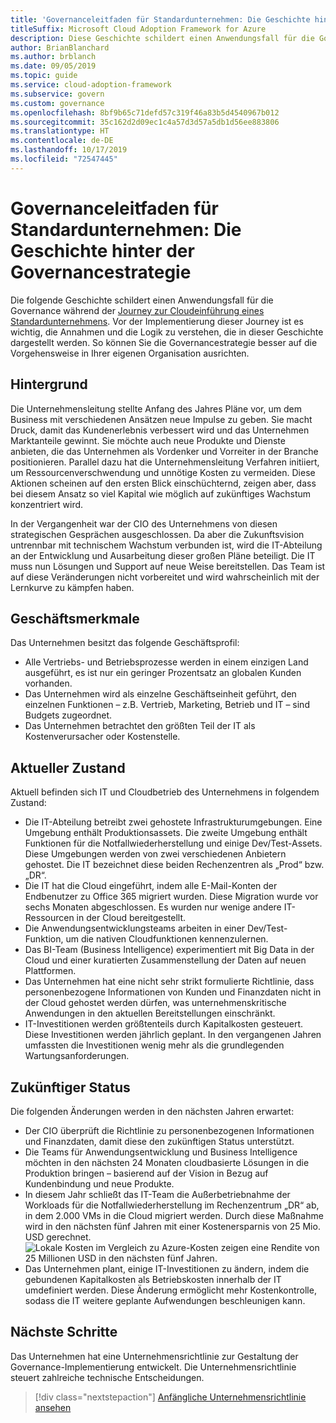 ```yaml
---
title: 'Governanceleitfaden für Standardunternehmen: Die Geschichte hinter der Governancestrategie'
titleSuffix: Microsoft Cloud Adoption Framework for Azure
description: Diese Geschichte schildert einen Anwendungsfall für die Governance während der Journey zur Cloudeinführung eines Standardunternehmens.
author: BrianBlanchard
ms.author: brblanch
ms.date: 09/05/2019
ms.topic: guide
ms.service: cloud-adoption-framework
ms.subservice: govern
ms.custom: governance
ms.openlocfilehash: 8bf9b65c71defd57c319f46a83b5d4540967b012
ms.sourcegitcommit: 35c162d2d09ec1c4a57d3d57a5db1d56ee883806
ms.translationtype: HT
ms.contentlocale: de-DE
ms.lasthandoff: 10/17/2019
ms.locfileid: "72547445"
---
```

# <a name="standard-enterprise-governance-guide-the-narrative-behind-the-governance-strategy"></a>Governanceleitfaden für Standardunternehmen: Die Geschichte hinter der Governancestrategie

Die folgende Geschichte schildert einen Anwendungsfall für die Governance während der [Journey zur Cloudeinführung eines Standardunternehmens](./index.md). Vor der Implementierung dieser Journey ist es wichtig, die Annahmen und die Logik zu verstehen, die in dieser Geschichte dargestellt werden. So können Sie die Governancestrategie besser auf die Vorgehensweise in Ihrer eigenen Organisation ausrichten.

## <a name="back-story"></a>Hintergrund

Die Unternehmensleitung stellte Anfang des Jahres Pläne vor, um dem Business mit verschiedenen Ansätzen neue Impulse zu geben. Sie macht Druck, damit das Kundenerlebnis verbessert wird und das Unternehmen Marktanteile gewinnt. Sie möchte auch neue Produkte und Dienste anbieten, die das Unternehmen als Vordenker und Vorreiter in der Branche positionieren. Parallel dazu hat die Unternehmensleitung Verfahren initiiert, um Ressourcenverschwendung und unnötige Kosten zu vermeiden. Diese Aktionen scheinen auf den ersten Blick einschüchternd, zeigen aber, dass bei diesem Ansatz so viel Kapital wie möglich auf zukünftiges Wachstum konzentriert wird.

In der Vergangenheit war der CIO des Unternehmens von diesen strategischen Gesprächen ausgeschlossen. Da aber die Zukunftsvision untrennbar mit technischem Wachstum verbunden ist, wird die IT-Abteilung an der Entwicklung und Ausarbeitung dieser großen Pläne beteiligt. Die IT muss nun Lösungen und Support auf neue Weise bereitstellen. Das Team ist auf diese Veränderungen nicht vorbereitet und wird wahrscheinlich mit der Lernkurve zu kämpfen haben.

## <a name="business-characteristics"></a>Geschäftsmerkmale

Das Unternehmen besitzt das folgende Geschäftsprofil:

- Alle Vertriebs- und Betriebsprozesse werden in einem einzigen Land ausgeführt, es ist nur ein geringer Prozentsatz an globalen Kunden vorhanden.
- Das Unternehmen wird als einzelne Geschäftseinheit geführt, den einzelnen Funktionen – z.B. Vertrieb, Marketing, Betrieb und IT – sind Budgets zugeordnet.
- Das Unternehmen betrachtet den größten Teil der IT als Kostenverursacher oder Kostenstelle.

## <a name="current-state"></a>Aktueller Zustand

Aktuell befinden sich IT und Cloudbetrieb des Unternehmens in folgendem Zustand:

- Die IT-Abteilung betreibt zwei gehostete Infrastrukturumgebungen. Eine Umgebung enthält Produktionsassets. Die zweite Umgebung enthält Funktionen für die Notfallwiederherstellung und einige Dev/Test-Assets. Diese Umgebungen werden von zwei verschiedenen Anbietern gehostet. Die IT bezeichnet diese beiden Rechenzentren als „Prod“ bzw. „DR“.
- Die IT hat die Cloud eingeführt, indem alle E-Mail-Konten der Endbenutzer zu Office 365 migriert wurden. Diese Migration wurde vor sechs Monaten abgeschlossen. Es wurden nur wenige andere IT-Ressourcen in der Cloud bereitgestellt.
- Die Anwendungsentwicklungsteams arbeiten in einer Dev/Test-Funktion, um die nativen Cloudfunktionen kennenzulernen.
- Das BI-Team (Business Intelligence) experimentiert mit Big Data in der Cloud und einer kuratierten Zusammenstellung der Daten auf neuen Plattformen.
- Das Unternehmen hat eine nicht sehr strikt formulierte Richtlinie, dass personenbezogene Informationen von Kunden und Finanzdaten nicht in der Cloud gehostet werden dürfen, was unternehmenskritische Anwendungen in den aktuellen Bereitstellungen einschränkt.
- IT-Investitionen werden größtenteils durch Kapitalkosten gesteuert. Diese Investitionen werden jährlich geplant. In den vergangenen Jahren umfassten die Investitionen wenig mehr als die grundlegenden Wartungsanforderungen.

## <a name="future-state"></a>Zukünftiger Status

Die folgenden Änderungen werden in den nächsten Jahren erwartet:

- Der CIO überprüft die Richtlinie zu personenbezogenen Informationen und Finanzdaten, damit diese den zukünftigen Status unterstützt.
- Die Teams für Anwendungsentwicklung und Business Intelligence möchten in den nächsten 24 Monaten cloudbasierte Lösungen in die Produktion bringen – basierend auf der Vision in Bezug auf Kundenbindung und neue Produkte.
- In diesem Jahr schließt das IT-Team die Außerbetriebnahme der Workloads für die Notfallwiederherstellung im Rechenzentrum „DR“ ab, in dem 2.000 VMs in die Cloud migriert werden. Durch diese Maßnahme wird in den nächsten fünf Jahren mit einer Kostenersparnis von 25 Mio. USD gerechnet.
    ![Lokale Kosten im Vergleich zu Azure-Kosten zeigen eine Rendite von 25 Millionen USD in den nächsten fünf Jahren.](../../../_images/govern/calculator-small-to-medium-enterprise.png)
- Das Unternehmen plant, einige IT-Investitionen zu ändern, indem die gebundenen Kapitalkosten als Betriebskosten innerhalb der IT umdefiniert werden. Diese Änderung ermöglicht mehr Kostenkontrolle, sodass die IT weitere geplante Aufwendungen beschleunigen kann.

## <a name="next-steps"></a>Nächste Schritte

Das Unternehmen hat eine Unternehmensrichtlinie zur Gestaltung der Governance-Implementierung entwickelt. Die Unternehmensrichtlinie steuert zahlreiche technische Entscheidungen.

> [!div class="nextstepaction"]
> [Anfängliche Unternehmensrichtlinie ansehen](./initial-corporate-policy.md)
